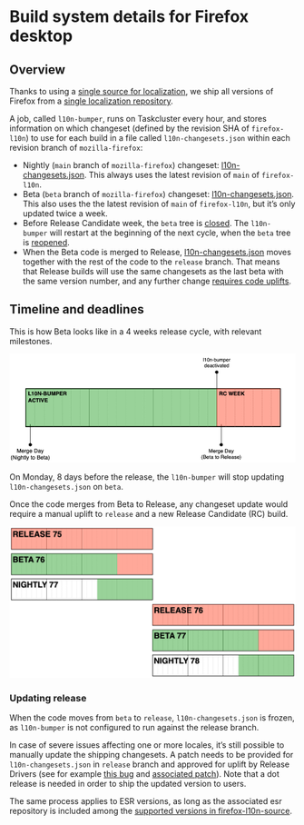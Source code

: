 # Build system details for Firefox desktop

<!-- toc -->

## Overview

Thanks to using a [single source for localization](https://firefox-source-docs.mozilla.org/l10n/singlel10nsource.html), we ship all versions of Firefox from a [single localization repository](https://github.com/mozilla-l10n/firefox-l10n).

A job, called `l10n-bumper`, runs on Taskcluster every hour, and stores information on which changeset (defined by the revision SHA of `firefox-l10n`) to use for each build in a file called `l10n-changesets.json` within each revision branch of `mozilla-firefox`:
* Nightly (`main` branch of `mozilla-firefox`) changeset: [l10n-changesets.json](https://github.com/mozilla-firefox/firefox/blob/main/browser/locales/l10n-changesets.json). This always uses the latest revision of `main` of `firefox-l10n`.
* Beta (`beta` branch of `mozilla-firefox`) changeset: [l10n-changesets.json](https://github.com/mozilla-firefox/firefox/blob/beta/browser/locales/l10n-changesets.json).  This also uses the the latest revision of `main` of `firefox-l10n`, but it’s only updated twice a week.
* Before Release Candidate week, the `beta` tree is [closed](https://moz-releng-docs.readthedocs.io/en/latest/how-to/releaseduty/merge-duty/merge_duty.html#merge-beta-to-release). The `l10n-bumper` will restart at the beginning of the next cycle, when the `beta` tree is [reopened](https://moz-releng-docs.readthedocs.io/en/latest/how-to/releaseduty/merge-duty/merge_duty.html#re-opening-the-tree-s).
* When the Beta code is merged to Release, [l10n-changesets.json](https://github.com/mozilla-firefox/firefox/blob/release/browser/locales/l10n-changesets.json) moves together with the rest of the code to the `release` branch. That means that Release builds will use the same changesets as the last beta with the same version number, and any further change [requires code uplifts](#updating-release).

## Timeline and deadlines

This is how Beta looks like in a 4 weeks release cycle, with relevant milestones.

![Beta cycle](../../assets/images/build_system/beta_cycle.png)

On Monday, 8 days before the release, the `l10n-bumper` will stop updating `l10n-changesets.json` on `beta`.

Once the code merges from Beta to Release, any changeset update would require a manual uplift to `release` and a new Release Candidate (RC) build.

![Timeline of all channels, 2 cycles](../../assets/images/build_system/all_channels_timeline.png)

### Updating release

When the code moves from `beta` to `release`, `l10n-changesets.json` is frozen, as `l10n-bumper` is not configured to run against the release branch.

In case of severe issues affecting one or more locales, it’s still possible to manually update the shipping changesets. A patch needs to be provided for `l10n-changesets.json` in `release` branch and approved for uplift by Release Drivers (see for example [this bug](https://bugzilla.mozilla.org/show_bug.cgi?id=1513259) and [associated patch](https://hg.mozilla.org/releases/mozilla-release/rev/308fd26a204e)). Note that a dot release is needed in order to ship the updated version to users.

The same process applies to ESR versions, as long as the associated esr repository is included among the [supported versions in firefox-l10n-source](https://github.com/mozilla-l10n/firefox-l10n-source/blob/main/.github/update-config.json#L2).
